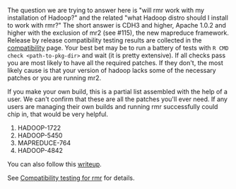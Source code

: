 The question we are trying to answer here is "will rmr work with my installation of Hadoop?" and the related "what Hadoop distro should I install to work with rmr?" The short answer is CDH3 and higher, Apache 1.0.2 and higher with the exclusion of mr2 (see #115), the new mapreduce framework. Release by release compatibility testing results are collected in the [compatibility](https://github.com/RevolutionAnalytics/RHadoop/blob/master/rmr/docs/compatibility.md) page. Your best bet may be to run a battery of tests with `R CMD check <path-to-pkg-dir>` and wait (it is pretty extensive). If all checks pass you are most likely to have all the required patches. If they don't, the most likely cause is that your version of hadoop lacks some of the necessary patches or you are running mr2.

If you make your own build, this is a partial list assembled with the help of a user. We can't confirm that these are all the patches you'll ever need. If any users are managing their own builds and running rmr successfully could chip in, that would be very helpful.

1. HADOOP-1722
2. HADOOP-5450
3. MAPREDUCE-764
4. HADOOP-4842 

You can also follow this [writeup](http://blog.ashwanthkumar.in/2012/03/patching-hadoop-to-support-rmr-12.html).

See [Compatibility testing for rmr](http://github.com/RevolutionAnalytics/RHadoop/blob/master/rmr/docs/compatibility.md) for details.